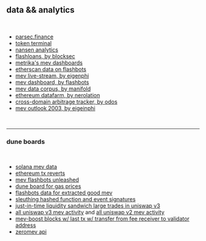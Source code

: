 ## data && analytics

<br>

* [parsec.finance](https://parsec.finance/)
* [token terminal](https://tokenterminal.com/terminal)
* [nansen analytics](https://www.nansen.ai/)
* [flashloans, by blocksec](https://tools.blocksec.com/flashloan/eth)
* [metrika's mev dashboards](https://app.metrika.co/ethereum/dashboard/mev/relay-economic?tr=1d)
* [etherscan data on flashbots](https://etherscan.io/blocks/label/flashbots)
* [mev live-stream, by eigenphi](https://eigenphi.io/)
* [mev dashboard, by flashbots](https://explore.flashbots.net/)
* [mev data corpus, by manifold](https://github.com/manifoldfinance/mev-corpus)
* [ethereum datafarm, by nerolation](https://github.com/Nerolation/ethereum-datafarm)
* [cross-domain arbitrage tracker, by odos](https://www.odos.xyz/arbitrage)
* [mev outlook 2003, by eigeinphi](https://eigenphi.substack.com/p/mev-outlook-2023) 


<br>

---

### dune boards

<br>

* [solana mev data](https://dune.com/chorus_one_research/solana-mev-data)
* [ethereum tx reverts](https://dune.com/kroeger0x/ethereum-transaction-reverts)
* [mev flashbots unleashed](https://dune.com/ivanmolto/mev-flashbots-unleashed)
* [dune board for gas prices](https://dune.com/kroeger0x/gas-prices)
* [flashbots data for extracted good mev](https://dune.com/chorus_one/ethereum-mev-data)
* [sleuthing hashed function and event signatures](https://dune.com/agaperste/event-and-function-signature-sleuthing?)
* [just-in-time liquidity sandwich large trades in uniswap v3](https://dune.com/ChainsightAnalytics/Uniswap-v3-Just-in-Time-(JIT)-Liquidity-MEV)
* [all uniswap v3 mev activity](https://dune.com/alexth/uniswap-v3-mev-activity) and [all uniswap v2 mev activity](https://dune.com/alexth/uniswap-v2-mev)
* [mev-boost blocks w/ last tx w/ transfer from fee receiver to validator address](https://dune.com/ChainsightAnalytics/mev-after-ethereum-merge)
* [zeromev api](https://data.zeromev.org/docs/)





<br>
